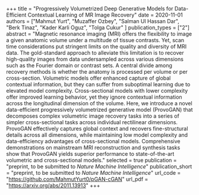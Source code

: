 +++
title = "Progressively Volumetrized Deep Generative Models for Data-Efficient Contextual Learning of MR Image Recovery"
date = 2020-11-01
authors = ["Mahmut Yurt", "Muzaffer Ozbey", "Salman Ul Hassan Dar", "Berk Tinaz", "Kader Karli Oguz", "Tolga Cukur" ]
publication_types = ["2"]
abstract = "Magnetic resonance imaging (MRI) offers the flexibility to image a given anatomic volume under a multitude of tissue contrasts. Yet, scan time considerations put stringent limits on the quality and diversity of MRI data. The gold-standard approach to alleviate this limitation is to recover high-quality images from data undersampled across various dimensions such as the Fourier domain or contrast sets. A central divide among recovery methods is whether the anatomy is processed per volume or per cross-section. Volumetric models offer enhanced capture of global contextual information, but they can suffer from suboptimal learning due to elevated model complexity. Cross-sectional models with lower complexity offer improved learning behavior, yet they ignore contextual information across the longitudinal dimension of the volume. Here, we introduce a novel data-efficient progressively volumetrized generative model (ProvoGAN) that decomposes complex volumetric image recovery tasks into a series of simpler cross-sectional tasks across individual rectilinear dimensions. ProvoGAN effectively captures global context and recovers fine-structural details across all dimensions, while maintaining low model complexity and data-efficiency advantages of cross-sectional models. Comprehensive demonstrations on mainstream MRI reconstruction and synthesis tasks show that ProvoGAN yields superior performance to state-of-the-art volumetric and cross-sectional models."
selected = true
publication = "preprint, to be submitted to *Nature Machine Intelligence*"
publication_short = "preprint, to be submitted to *Nature Machine Intelligence*"
url_code = "https://github.com/MahmutYurt0/pGAN-cGAN"
url_pdf = "https://arxiv.org/abs/2011.13913"
+++
